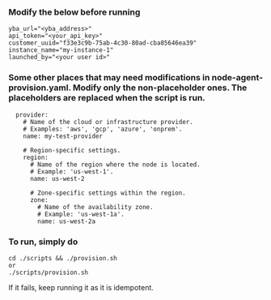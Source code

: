 ### Modify the below before running
```
yba_url="<yba_address>"
api_token="<your_api_key>"
customer_uuid="f33e3c9b-75ab-4c30-80ad-cba85646ea39"
instance_name="my-instance-1"
launched_by="<your user id>"

```

### Some other places that may need modifications in node-agent-provision.yaml. Modify only the non-placeholder ones. The placeholders are replaced when the script is run.
```
  provider:
    # Name of the cloud or infrastructure provider.
    # Examples: 'aws', 'gcp', 'azure', 'onprem'.
    name: my-test-provider

    # Region-specific settings.
    region:
      # Name of the region where the node is located.
      # Example: 'us-west-1'.
      name: us-west-2

      # Zone-specific settings within the region.
      zone:
        # Name of the availability zone.
        # Example: 'us-west-1a'.
        name: us-west-2a
```

### To run, simply do
```
cd ./scripts && ./provision.sh
or
./scripts/provision.sh
```
If it fails, keep running it as it is idempotent.

